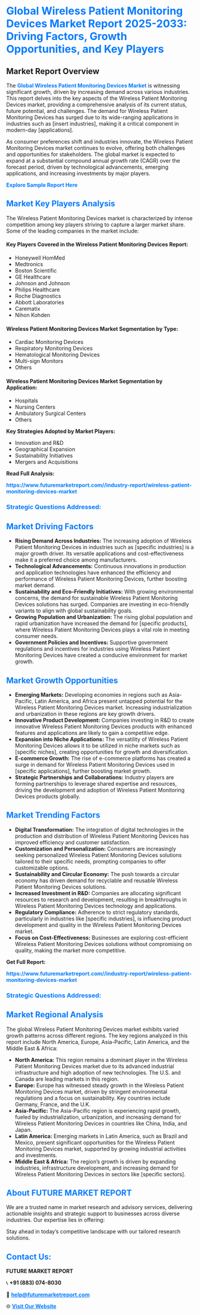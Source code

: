 <h1 style="color: #007BFF;">Global Wireless Patient Monitoring Devices Market Report 2025-2033: Driving Factors, Growth Opportunities, and Key Players</h1>

<section id="overview">
<h2>Market Report Overview</h2>
<p>The <a href="https://www.futuremarketreport.com//industry-report/wireless-patient-monitoring-devices-market" style="color: #007BFF; text-decoration: none;"><strong>Global Wireless Patient Monitoring Devices Market</strong></a> is witnessing significant growth, driven by increasing demand across various industries. This report delves into the key aspects of the Wireless Patient Monitoring Devices market, providing a comprehensive analysis of its current status, future potential, and challenges. The demand for Wireless Patient Monitoring Devices has surged due to its wide-ranging applications in industries such as [insert industries], making it a critical component in modern-day [applications].</p>
<p>As consumer preferences shift and industries innovate, the Wireless Patient Monitoring Devices market continues to evolve, offering both challenges and opportunities for stakeholders. The global market is expected to expand at a substantial compound annual growth rate (CAGR) over the forecast period, driven by technological advancements, emerging applications, and increasing investments by major players.</p>
</section>

<section id="overview">
<p><a href="https://www.futuremarketreport.com//request-sample/reportId=46661" style="color: #007BFF; text-decoration: none;"><strong>Explore Sample Report Here</strong></a></p>
</section>

<section id="key-players">
<h2 style="color: #007BFF;">Market Key Players Analysis</h2>
<p>The Wireless Patient Monitoring Devices market is characterized by intense competition among key players striving to capture a larger market share. Some of the leading companies in the market include:</p>
<h4>Key Players Covered in the Wireless Patient Monitoring Devices Report:</h4>
<ul><li>Honeywell HomMed</li><li>Medtronics</li><li>Boston Scientific</li><li>GE Healthcare</li><li>Johnson and Johnson</li><li>Philips Healthcare</li><li>Roche Diagnostics</li><li>Abbott Laboratories</li><li>Carematix</li><li>Nihon Kohden</li></ul>
<h4>Wireless Patient Monitoring Devices Market Segmentation by Type:</h4>
<ul><li>Cardiac Monitoring Devices</li><li>Respiratory Monitoring Devices</li><li>Hematological Monitoring Devices</li><li>Multi-sign Monitors</li><li>Others</li></ul>

<h4>Wireless Patient Monitoring Devices Market Segmentation by Application:</h4>
<ul><li>Hospitals</li><li>Nursing Centers</li><li>Ambulatory Surgical Centers</li><li>Others</li></ul>
<p><strong>Key Strategies Adopted by Market Players:</strong></p>
<ul>
<li>Innovation and R&D</li>
<li>Geographical Expansion</li>
<li>Sustainability Initiatives</li>
<li>Mergers and Acquisitions</li>
</ul>
</section>

<section>
<p><strong>Read Full Analysis: </strong></p><a href="https://www.futuremarketreport.com//industry-report/wireless-patient-monitoring-devices-market" style="color: #007BFF; text-decoration: none;"><strong>https://www.futuremarketreport.com//industry-report/wireless-patient-monitoring-devices-market</strong></a>
<h3 style="color: #007BFF;">Strategic Questions Addressed:</h3>
</section>

<section id="driving-factors">
<h2 style="color: #007BFF;">Market Driving Factors</h2>
<ul>
<li><strong>Rising Demand Across Industries:</strong> The increasing adoption of Wireless Patient Monitoring Devices in industries such as [specific industries] is a major growth driver. Its versatile applications and cost-effectiveness make it a preferred choice among manufacturers.</li>
<li><strong>Technological Advancements:</strong> Continuous innovations in production and application technologies have enhanced the efficiency and performance of Wireless Patient Monitoring Devices, further boosting market demand.</li>
<li><strong>Sustainability and Eco-Friendly Initiatives:</strong> With growing environmental concerns, the demand for sustainable Wireless Patient Monitoring Devices solutions has surged. Companies are investing in eco-friendly variants to align with global sustainability goals.</li>
<li><strong>Growing Population and Urbanization:</strong> The rising global population and rapid urbanization have increased the demand for [specific products], where Wireless Patient Monitoring Devices plays a vital role in meeting consumer needs.</li>
<li><strong>Government Policies and Incentives:</strong> Supportive government regulations and incentives for industries using Wireless Patient Monitoring Devices have created a conducive environment for market growth.</li>
</ul>
</section>

<section id="growth-opportunities">
<h2 style="color: #007BFF;">Market Growth Opportunities</h2>
<ul>
<li><strong>Emerging Markets:</strong> Developing economies in regions such as Asia-Pacific, Latin America, and Africa present untapped potential for the Wireless Patient Monitoring Devices market. Increasing industrialization and urbanization in these regions are key growth drivers.</li>
<li><strong>Innovative Product Development:</strong> Companies investing in R&D to create innovative Wireless Patient Monitoring Devices products with enhanced features and applications are likely to gain a competitive edge.</li>
<li><strong>Expansion into Niche Applications:</strong> The versatility of Wireless Patient Monitoring Devices allows it to be utilized in niche markets such as [specific niches], creating opportunities for growth and diversification.</li>
<li><strong>E-commerce Growth:</strong> The rise of e-commerce platforms has created a surge in demand for Wireless Patient Monitoring Devices used in [specific applications], further boosting market growth.</li>
<li><strong>Strategic Partnerships and Collaborations:</strong> Industry players are forming partnerships to leverage shared expertise and resources, driving the development and adoption of Wireless Patient Monitoring Devices products globally.</li>
</ul>
</section>

<section id="trending-factors">
<h2 style="color: #007BFF;">Market Trending Factors</h2>
<ul>
<li><strong>Digital Transformation:</strong> The integration of digital technologies in the production and distribution of Wireless Patient Monitoring Devices has improved efficiency and customer satisfaction.</li>
<li><strong>Customization and Personalization:</strong> Consumers are increasingly seeking personalized Wireless Patient Monitoring Devices solutions tailored to their specific needs, prompting companies to offer customizable options.</li>
<li><strong>Sustainability and Circular Economy:</strong> The push towards a circular economy has driven demand for recyclable and reusable Wireless Patient Monitoring Devices solutions.</li>
<li><strong>Increased Investment in R&D:</strong> Companies are allocating significant resources to research and development, resulting in breakthroughs in Wireless Patient Monitoring Devices technology and applications.</li>
<li><strong>Regulatory Compliance:</strong> Adherence to strict regulatory standards, particularly in industries like [specific industries], is influencing product development and quality in the Wireless Patient Monitoring Devices market.</li>
<li><strong>Focus on Cost-Effectiveness:</strong> Businesses are exploring cost-efficient Wireless Patient Monitoring Devices solutions without compromising on quality, making the market more competitive.</li>
</ul>
</section>

<section>
<p><strong>Get Full Report: </strong></p><a href="https://www.futuremarketreport.com//industry-report/wireless-patient-monitoring-devices-market" style="color: #007BFF; text-decoration: none;"><strong>https://www.futuremarketreport.com//industry-report/wireless-patient-monitoring-devices-market</strong></a>
<h3 style="color: #007BFF;">Strategic Questions Addressed:</h3>
</section>


<section id="regional-analysis">
<h2 style="color: #007BFF;">Market Regional Analysis</h2>
<p>The global Wireless Patient Monitoring Devices market exhibits varied growth patterns across different regions. The key regions analyzed in this report include North America, Europe, Asia-Pacific, Latin America, and the Middle East & Africa:</p>
<ul>
<li><strong>North America:</strong> This region remains a dominant player in the Wireless Patient Monitoring Devices market due to its advanced industrial infrastructure and high adoption of new technologies. The U.S. and Canada are leading markets in this region.</li>
<li><strong>Europe:</strong> Europe has witnessed steady growth in the Wireless Patient Monitoring Devices market, driven by stringent environmental regulations and a focus on sustainability. Key countries include Germany, France, and the U.K.</li>
<li><strong>Asia-Pacific:</strong> The Asia-Pacific region is experiencing rapid growth, fueled by industrialization, urbanization, and increasing demand for Wireless Patient Monitoring Devices in countries like China, India, and Japan.</li>
<li><strong>Latin America:</strong> Emerging markets in Latin America, such as Brazil and Mexico, present significant opportunities for the Wireless Patient Monitoring Devices market, supported by growing industrial activities and investments.</li>
<li><strong>Middle East & Africa:</strong> The region’s growth is driven by expanding industries, infrastructure development, and increasing demand for Wireless Patient Monitoring Devices in sectors like [specific sectors].</li>
</ul>
</section>

<footer>
<h2 style="color: #007BFF;">About FUTURE MARKET REPORT</h2>
<p>We are a trusted name in market research and advisory services, delivering actionable insights and strategic support to businesses across diverse industries. Our expertise lies in offering:</p>

<p>Stay ahead in today’s competitive landscape with our tailored research solutions.</p>

<h2 style="color: #007BFF;">Contact Us:</h2>
<p><strong>FUTURE MARKET REPORT</strong></p>
<p>📞 <strong>+91 (883) 074-8030</strong></p>
<p>📧 <strong><a href="mailto:help@futuremarketreport.com" style="color: #007BFF;">help@futuremarketreport.com</a></strong></p>
<p>🌐 <strong><a href="https://www.futuremarketreport.com/" style="color: #007BFF;">Visit Our Website</a></strong></p>
</footer>